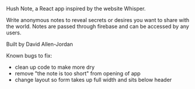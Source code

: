 Hush Note, a React app inspired by the website Whisper.

Write anonymous notes to reveal secrets or desires you want to share with the world. Notes are passed through firebase and can be accessed by any users.

Built by David Allen-Jordan


Known bugs to fix:
- clean up code to make more dry
- remove "the note is too short" from opening of app
- change layout so form takes up full width and sits below header
